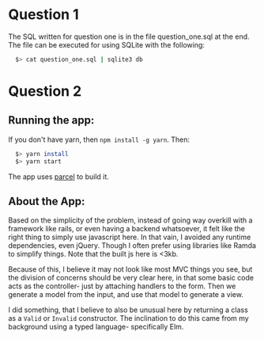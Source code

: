 # Question 1

The SQL written for question one is in the file question_one.sql at the end.
The file can be executed for using SQLite with the following:

```bash
  $> cat question_one.sql | sqlite3 db
```

# Question 2

## Running the app:

If you don't have yarn, then `npm install -g yarn`. Then:

```bash
  $> yarn install
  $> yarn start
```

The app uses [parcel](https://parceljs.org/) to build it.


## About the App:

Based on the simplicity of the problem, instead of going way overkill with a framework like rails, or even having a backend whatsoever, it felt like the right thing to simply use javascript here. In that vain, I avoided any runtime dependencies, even jQuery. Though I often prefer using libraries like Ramda to simplify things. Note that the built js here is <3kb.

Because of this, I believe it may not look like most MVC things you see, but the division of concerns should be very clear here, in that some basic code acts as the controller- just by attaching handlers to the form. Then we generate a model from the input, and use that model to generate a view.

I did something, that I believe to also be unusual here by returning a class as a `Valid` or `Invalid` constructor. The inclination to do this came from my background using a typed language- specifically Elm.
